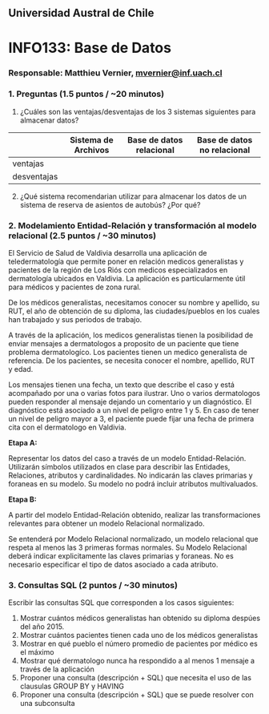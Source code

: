## Universidad Austral de Chile

# INFO133: Base de Datos

### Responsable: Matthieu Vernier, mvernier@inf.uach.cl

### 1. Preguntas (1.5 puntos / ~20 minutos)

1. ¿Cuáles son las ventajas/desventajas de los 3 sistemas siguientes para almacenar datos?

|  | Sistema de Archivos | Base de datos relacional  | Base de datos no relacional |
|---|---|---|---|
| ventajas |   |   |   |
| desventajas |   |   |   |

2. ¿Qué sistema recomendarian utilizar para almacenar los datos de un sistema de reserva de asientos de autobús? ¿Por qué?


### 2. Modelamiento Entidad-Relación y transformación al modelo relacional (2.5 puntos / ~30 minutos)

El Servicio de Salud de Valdivia desarrolla una aplicación de teledermatología que permite poner en relación medicos generalistas y pacientes de la región de Los Riós con medicos especializados en dermatología ubicados en Valdivia. La aplicación es particularmente útil para médicos y pacientes de zona rural.

De los médicos generalistas, necesitamos conocer su nombre y apellido, su RUT, el año de obtención de su diploma, las ciudades/pueblos en los cuales han trabajado y sus periodos de trabajo. 

A través de la aplicación, los medicos generalistas tienen la posibilidad de enviar mensajes a dermatologos a proposito de un paciente que tiene problema dermatologíco. Los pacientes tienen un medico generalista de referencia. De los pacientes, se necesita conocer el nombre, apellido, RUT y edad.

Los mensajes tienen una fecha, un texto que describe el caso y está acompañado por una o varias fotos para ilustrar. Uno o varios dermatologos pueden responder al mensaje dejando un comentario y un diagnóstico. El diagnóstico está asociado a un nivel de peligro entre 1 y 5. En caso de tener un nivel de peligro mayor a 3, el paciente puede fijar una fecha de primera cita con el dermatologo en Valdivia.

**Etapa A:**

Representar los datos del caso a través de un modelo Entidad-Relación. Utilizarán símbolos utilizados en clase para describir las Entidades, Relaciones, atributos y cardinalidades. 
No indicarán las claves primarias y foraneas en su modelo. Su modelo no podrá incluir atributos multivaluados.

**Etapa B:**

A partir del modelo Entidad-Relación obtenido, realizar las transformaciones relevantes para obtener un modelo Relacional normalizado.

Se entenderá por Modelo Relacional normalizado, un modelo relacional que respeta al menos las 3 primeras formas normales.
Su Modelo Relacional deberá indicar explicitamente las claves primarias y foraneas. No es necesario especificar el tipo de datos asociado a cada atributo.

### 3. Consultas SQL (2 puntos / ~30 minutos)

Escribir las consultas SQL que corresponden a los casos siguientes:

1. Mostrar cuántos médicos generalistas han obtenido su diploma despúes del año 2015.
1. Mostrar cuántos pacientes tienen cada uno de los médicos generalistas
1. Mostrar en qué pueblo el número promedio de pacientes por médico es el máximo
1. Mostrar qué dermatologo nunca ha respondido a al menos 1 mensaje a través de la aplicación
1. Proponer una consulta (descripción + SQL) que necesita el uso de las clausulas GROUP BY y HAVING 
1. Proponer una consulta (descripción + SQL) que se puede resolver con una subconsulta



